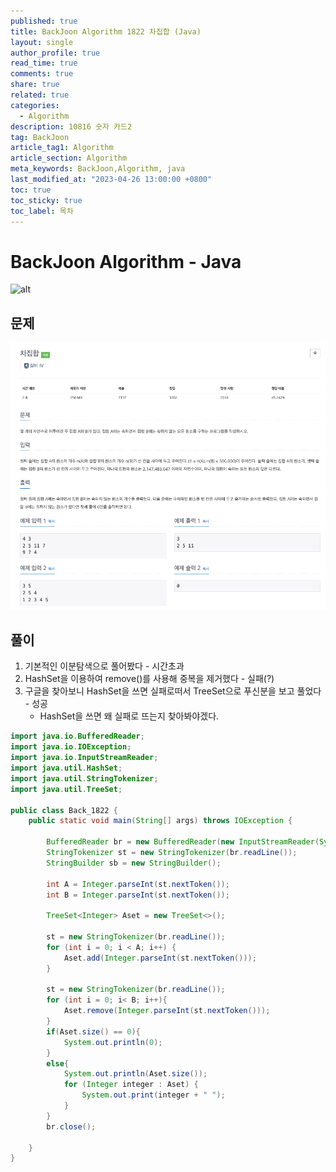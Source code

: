```yaml
---
published: true
title: BackJoon Algorithm 1822 차집합 (Java)
layout: single
author_profile: true
read_time: true
comments: true
share: true
related: true
categories:
  - Algorithm
description: 10816 숫자 카드2
tag: BackJoon
article_tag1: Algorithm
article_section: Algorithm
meta_keywords: BackJoon,Algorithm, java
last_modified_at: "2023-04-26 13:00:00 +0800"
toc: true
toc_sticky: true
toc_label: 목차
---
```


# BackJoon Algorithm - Java

![alt](https://d2gd6pc034wcta.cloudfront.net/images/logo@2x.png)

## 문제

![alt](/assets/images/post/Algorithm/1822.png)

## 풀이

1. 기본적인 이분탐색으로 풀어봤다 - 시간초과
2. HashSet을 이용하여 remove()를 사용해 중복을 제거했다 - 실패(?)
3. 구글을 찾아보니 HashSet을 쓰면 실패로떠서 TreeSet으로 푸신분을 보고 풀었다 - 성공
   - HashSet을 쓰면 왜 실패로 뜨는지 찾아봐야겠다.

```java
import java.io.BufferedReader;
import java.io.IOException;
import java.io.InputStreamReader;
import java.util.HashSet;
import java.util.StringTokenizer;
import java.util.TreeSet;

public class Back_1822 {
    public static void main(String[] args) throws IOException {

        BufferedReader br = new BufferedReader(new InputStreamReader(System.in));
        StringTokenizer st = new StringTokenizer(br.readLine());
        StringBuilder sb = new StringBuilder();

        int A = Integer.parseInt(st.nextToken());
        int B = Integer.parseInt(st.nextToken());

        TreeSet<Integer> Aset = new TreeSet<>();

        st = new StringTokenizer(br.readLine());
        for (int i = 0; i < A; i++) {
            Aset.add(Integer.parseInt(st.nextToken()));
        }

        st = new StringTokenizer(br.readLine());
        for (int i = 0; i< B; i++){
            Aset.remove(Integer.parseInt(st.nextToken()));
        }
        if(Aset.size() == 0){
            System.out.println(0);
        }
        else{
            System.out.println(Aset.size());
            for (Integer integer : Aset) {
                System.out.print(integer + " ");
            }
        }
        br.close();

    }
}



```
